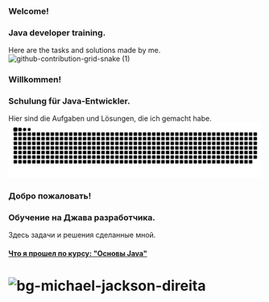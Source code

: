 ### Welcome! 
### Java developer training. 
Here are the tasks and solutions made by me. 
![github-contribution-grid-snake (1)](https://user-images.githubusercontent.com/69854595/201497399-2e0a2af5-9a88-4297-96df-d6dea0d89153.gif)
### Willkommen! 
### Schulung für Java-Entwickler. 
Hier sind die Aufgaben und Lösungen, die ich gemacht habe. 
![](https://github.com/Platane/snk/raw/output/github-contribution-grid-snake.svg)
### Добро пожаловать! 
### Обучение на Джава разработчика. 
Здесь задачи и решения сделанные мной.

#### [Что я прошел по курсу: "Основы Java"](https://github.com/Maxim-Wilhelm/JAVA-Homeworks/blob/master/README.md)
# ![bg-michael-jackson-direita](https://user-images.githubusercontent.com/69854595/201497234-5a43612b-a660-4bc4-9320-0ca49711dd6c.gif)

